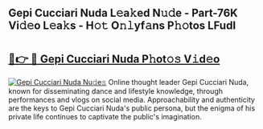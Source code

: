 ## Gepi Cucciari Nuda L𝚎a𝚔ed N𝚞𝚍e - Part-76K Vi𝚍𝚎o L𝚎a𝚔s - H𝚘𝚝 O𝚗𝚕yf𝚊ns P𝚑𝚘tos LFudI

# <h2><a href="http://kf23y0i.oniu.top/?m=Gepi+Cucciari+Nuda">🔗👉 🔴 Gepi Cucciari Nuda P𝚑ot𝚘𝚜 V𝚒d𝚎o</a></h2>

[![Gepi Cucciari Nuda Nu𝚍e𝚜](https://i.imgur.com/0qMVB7G.gif)](http://kf23y0i.oniu.top/?m=Gepi+Cucciari+Nuda)
Online thought leader Gepi Cucciari Nuda, known for disseminating dance and lifestyle knowledge, through performances and vlogs on social media. Approachability and authenticity are the keys to Gepi Cucciari Nuda's public persona, but the enigma of his private life continues to captivate the public's imagination.  

